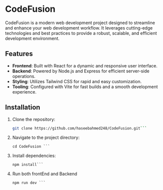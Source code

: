 # CodeFusion

CodeFusion is a modern web development project designed to streamline and enhance your web development workflow. It leverages cutting-edge technologies and best practices to provide a robust, scalable, and efficient development environment.

## Features

- **Frontend**: Built with React for a dynamic and responsive user interface.
- **Backend**: Powered by Node.js and Express for efficient server-side operations.
- **Styling**: Utilizes Tailwind CSS for rapid and easy customization.
- **Tooling**: Configured with Vite for fast builds and a smooth development experience.

## Installation

1. Clone the repository:
   ```bash
   git clone https://github.com/haseebahmed248/CodeFusion.git```
2. Navigate to the project directory:
   ```
   cd CodeFusion ```
4. Install dependencies:
   ```
   npm install```
5. Run both  frontEnd and Backend
   ```
   npm run dev ```
